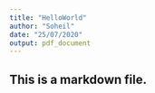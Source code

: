 ```yaml
---
title: "HelloWorld"
author: "Soheil"
date: "25/07/2020"
output: pdf_document
---
```


## This is a markdown file.
